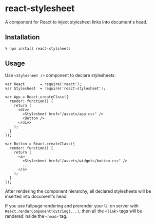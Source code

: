 # react-stylesheet

A component for React to inject stylesheet links into document's head.

## Installation

    % npm install react-stylsheets

## Usage

Use `<Stylesheet />` component to declare stylesheets:

    var React       = require('react');
    var Stylesheet  = require('react-stylesheet');
    
    var App = React.createClass({
      render: function() {
        return (
          <div>
            <Stylesheet href="/assets/app.css" />
            <Button />
          </div>
        );
      }
    });

    var Button = React.createClass({
      render: function() {
        return (
          <a>
            <Stylesheet href="/assets/widgets/button.css" />
            ...
          </a>
        );
      }
    });

After rendering the component hierarchy, all declared stylesheets will be
inserted into document's head.

If you use fullpage rendering and prerender your UI on server with
`React.renderComponentToString(...)`, then all the `<link>` tags will be
rendered inside the `<head>` tag.
